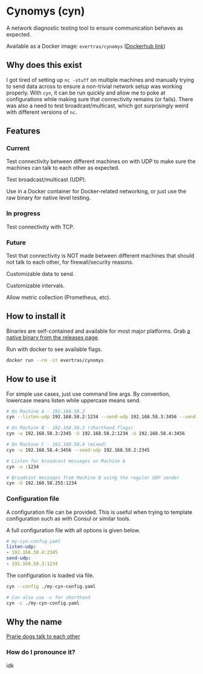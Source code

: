# Cynomys (cyn)

A network diagnostic testing tool to ensure communication behaves as expected.

Available as a Docker image: `evertras/cynomys` ([Dockerhub link](https://hub.docker.com/r/evertras/cynomys))

## Why does this exist

I got tired of setting up `nc -stuff` on multiple machines and manually trying
to send data across to ensure a non-trivial network setup was working properly.
With `cyn`, it can be run quickly and allow me to poke at configurations while
making sure that connectivity remains (or fails).  There was also a need to test
broadcast/multicast, which got surprisingly weird with different versions of
`nc`.

## Features

### Current

Test connectivity between different machines on with UDP to make sure
the machines can talk to each other as expected.

Test broadcast/multicast (UDP).

Use in a Docker container for Docker-related networking, or just use the raw
binary for native level testing.

### In progress

Test connectivity with TCP.

### Future

Test that connectivity is NOT made between different machines that should not
talk to each other, for firewall/security reasons.

Customizable data to send.

Customizable intervals.

Allow metric collection (Prometheus, etc).

## How to install it

Binaries are self-contained and available for most major platforms.  Grab
[a native binary from the releases page](https://github.com/Evertras/cynomys/releases).

Run with docker to see available flags.

```bash
docker run --rm -it evertras/cynomys
```

## How to use it

For simple use cases, just use command line args.  By convention, lowercase
means listen while uppercase means send.

```bash
# On Machine A - 192.168.58.2
cyn --listen-udp 192.168.58.2:1234 --send-udp 192.168.58.3:3456 --send-udp 192.168.58.4:3456

# On Machine B - 192.168.58.3 (shorthand flags)
cyn -u 192.168.58.3:2345 -U 192.168.58.2:1234 -U 192.168.58.4:3456

# On Machine C - 192.168.58.4 (mixed)
cyn -u 192.168.58.4:3456 --send-udp 192.168.58.2:2345
```

```bash
# Listen for broadcast messages on Machine A
cyn -u :1234

# Broadcast messages from Machine B using the regular UDP sender
cyn -U 192.168.58.255:1234
```

### Configuration file

A configuration file can be provided.  This is useful when trying to template
configuration such as with Consul or similar tools.

A full configuration file with all options is given below.

```yaml
# my-cyn-config.yaml
listen-udp:
- 192.168.58.4:2345
send-udp:
- 192.168.58.3:1234
```

The configuration is loaded via file.

```bash
cyn --config ./my-cyn-config.yaml

# Can also use -c for shorthand
cyn -c ./my-cyn-config.yaml
```

## Why the name

[Prarie dogs talk to each other](https://en.wikipedia.org/wiki/Prairie_dog)

### How do I pronounce it?

idk
